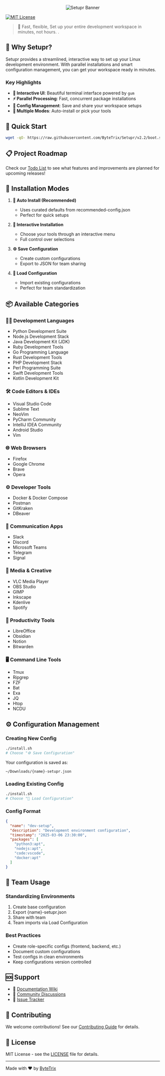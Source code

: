 <p align="center">
  <img src="https://github.com/ByteTrix/Setupr/blob/v2.2/assets/banner1.png?raw=true" alt="Setupr Banner">
</p>

[![MIT License](https://img.shields.io/badge/License-MIT-green.svg)](https://choosealicense.com/licenses/mit/)

> 🚀 Fast, flexible, Set up your entire development workspace in minutes, not hours.
.

## 🌟 Why Setupr?

Setupr provides a streamlined, interactive way to set up your Linux development environment. With parallel installations and smart configuration management, you can get your workspace ready in minutes.

### Key Highlights

- **🎯 Interactive UI**: Beautiful terminal interface powered by `gum`
- **⚡ Parallel Processing**: Fast, concurrent package installations
- **🔄 Config Management**: Save and share your workspace setups
- **🎨 Multiple Modes**: Auto-install or pick your tools

## 🚀 Quick Start

```bash
wget -qO- https://raw.githubusercontent.com/ByteTrix/Setupr/v2.2/boot.sh | sudo bash
```

## 📋 Project Roadmap

Check our [Todo List](Todo.md) to see what features and improvements are planned for upcoming releases!

## 💫 Installation Modes

1. **🚀 Auto Install (Recommended)**
   - Uses curated defaults from recommended-config.json
   - Perfect for quick setups

2. **🔨 Interactive Installation**
   - Choose your tools through an interactive menu
   - Full control over selections

3. **⚙️ Save Configuration**
   - Create custom configurations
   - Export to JSON for team sharing

4. **📂 Load Configuration**
   - Import existing configurations
   - Perfect for team standardization

## 📦 Available Categories

### 👨‍💻 Development Languages
- Python Development Suite
- Node.js Development Stack
- Java Development Kit (JDK)
- Ruby Development Tools
- Go Programming Language
- Rust Development Tools
- PHP Development Stack
- Perl Programming Suite
- Swift Development Tools
- Kotlin Development Kit

### 🛠️ Code Editors & IDEs
- Visual Studio Code
- Sublime Text
- NeoVim
- PyCharm Community
- IntelliJ IDEA Community
- Android Studio
- Vim

### 🌐 Web Browsers
- Firefox
- Google Chrome
- Brave
- Opera

### ⚙️ Developer Tools
- Docker & Docker Compose
- Postman
- GitKraken
- DBeaver

### 💬 Communication Apps
- Slack
- Discord
- Microsoft Teams
- Telegram
- Signal

### 🎨 Media & Creative
- VLC Media Player
- OBS Studio
- GIMP
- Inkscape
- Kdenlive
- Spotify

### 📝 Productivity Tools
- LibreOffice
- Obsidian
- Notion
- Bitwarden

### 🖥️ Command Line Tools
- Tmux
- Ripgrep
- FZF
- Bat
- Exa
- JQ
- Htop
- NCDU

## ⚙️ Configuration Management

### Creating New Config

```bash
./install.sh
# Choose "⚙️ Save Configuration"
```

Your configuration is saved as:
```
~/Downloads/{name}-setupr.json
```

### Loading Existing Config

```bash
./install.sh
# Choose "📂 Load Configuration"
```

### Config Format

```json
{
  "name": "dev-setup",
  "description": "Development environment configuration",
  "timestamp": "2025-03-06 23:30:00",
  "packages": [
    "python3:apt",
    "nodejs:apt",
    "code:vscode",
    "docker:apt"
  ]
}
```

## 🤝 Team Usage

### Standardizing Environments

1. Create base configuration
2. Export {name}-setupr.json
3. Share with team
4. Team imports via Load Configuration

### Best Practices

- Create role-specific configs (frontend, backend, etc.)
- Document custom configurations
- Test configs in clean environments
- Keep configurations version controlled

## 🆘 Support

- 📝 [Documentation Wiki](https://github.com/ByteTrix/Setupr/wiki)
- 💬 [Community Discussions](https://github.com/ByteTrix/Setupr/discussions)
- 🐛 [Issue Tracker](https://github.com/ByteTrix/Setupr/issues)

## 🤝 Contributing

We welcome contributions! See our [Contributing Guide](CONTRIBUTING.md) for details.

## 📄 License

MIT License - see the [LICENSE](LICENSE) file for details.

---

Made with ❤️ by [ByteTrix](https://github.com/ByteTrix)
